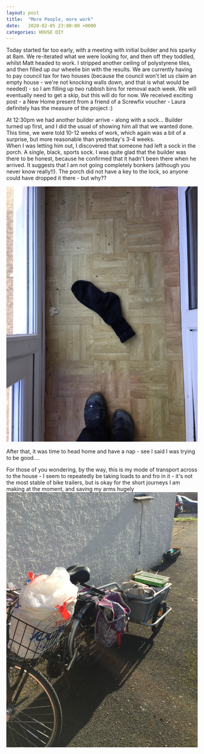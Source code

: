 ```yaml
---
layout: post
title:  "More People, more work"
date:   2020-02-05 23:00:00 +0000
categories: HOUSE DIY
---
```


Today started far too early, with a meeting with initial builder and his sparky at 8am.  We re-iterated what we were looking for,
and then off they toddled, whilst Matt headed to work.
I stripped another ceiling of polystyrene tiles, and then filled up our wheelie bin with the results.  We are currently having to pay
council tax for two houses (because the council won't let us claim an empty house - we're not knocking walls down, and that is what
would be needed) - so I am filling up two rubbish bins for removal each week.  We will eventually need to get a skip, but this will
do for now.
We received exciting post - a New Home present from a friend of a Screwfix voucher - Laura definitely has the measure of the project :)

At 12:30pm we had another builder arrive - along with a sock...
Builder turned up first, and I did the usual of showing him all that we wanted done. This time, we were told 10-12 weeks of work, which
again was a bit of a surprise, but more reasonable than yesterday's 3-4 weeks.  
When I was letting him out, I discovered that someone had left a sock in the porch. A single, black, sports sock.  I was quite glad
that the builder was there to be honest, because he confirmed that it hadn't been there when he arrived. It suggests that I am not
going completely bonkers (although you never know really!!).  The porch did not have a key to the lock, so anyone could have dropped it
there - but why??

![Would anyone like to claim this sock?!](/Photographs/HouseProject3/IMG_7765.JPG)

After that, it was time to head home and have a nap - see I said I was trying to be good....

For those of you wondering, by the way, this is my mode of transport across to the house - I seem to repeatedly be taking loads to and
fro in it - it's not the most stable of bike trailers, but is okay for the short journeys I am making at the moment, and saving
my arms hugely
![My beast of burden](/Photographs/HouseProject3/IMG_7758.JPG)
